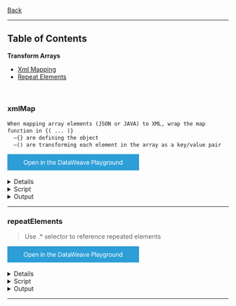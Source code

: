 [Back](../README.md)

<hr>

## Table of Contents

**Transform Arrays**
- [Xml Mapping](#xmlMap)
- [Repeat Elements](#repeatElements)


&nbsp;

### xmlMap

```
When mapping array elements (JSON or JAVA) to XML, wrap the map function in {( ... )}
  –{} are defining the object 
  –() are transforming each element in the array as a key/value pair
```

<a href="https://dataweave.mulesoft.com/learn/playground?projectMethod=GHRepo&repo=Elliot518%2Fdataweave-bible&path=MuleTrain/xml%2FxmlMap"><img width="300" src="/images/dwplayground-button.png"><a>

<details>
<summary>Input</summary>

```json
[
    {
      "airline": "United",
      "flightCode": "ER38sd",
      "fromAirportCode": "LAX",
      "toAirportCode": "SFO",
      "departureDate": "May 21, 2016",
      "emptySeats": 0,
      "totalSeats": 200,
      "price": 199,
      "planeType": "Boeing 737"
    },
    {
      "airline": "Delta",
      "flightCode": "ER0945",
      "fromAirportCode": "PDX",
      "toAirportCode": "CLE",
      "departureDate": "June 1, 2016",
      "emptySeats": 24,
      "totalSeats": 350,
      "price": 450,
      "planeType": "Boeing 747"
    }
]
```
</details>

<details>
<summary>Script</summary>

```dataweave
%dw 2.0
output application/xml
---
flights: {(
    payload map (item, index) -> {
        'flight$(index)': item
    }
)}
```
</details>

<details>
<summary>Output</summary>

```json

```
</details>

<hr>

### repeatElements

>Use .* selector to reference repeated elements

<a href="https://dataweave.mulesoft.com/learn/playground?projectMethod=GHRepo&repo=Elliot518%2Fdataweave-bible&path=MuleTrain/xml%2FrepeatElements?20230712120012"><img width="300" src="/images/dwplayground-button.png"><a>

<details>
<summary>Input</summary>

```json
<users>
  <user firstname="Max">
    <lastname>Mule</lastname>
  </user>
  <user firstname="Molly">
    <lastname>Jennet</lastname>
  </user>
</users>
```
</details>

<details>
<summary>Script</summary>

```dataweave
%dw 2.0
output application/json
---
payload.users.*user map (item, index) -> {
    fname: item.@firstname,
    lname: item.lastname
}
```
</details>

<details>
<summary>Output</summary>

```json

```
</details>

<hr>







